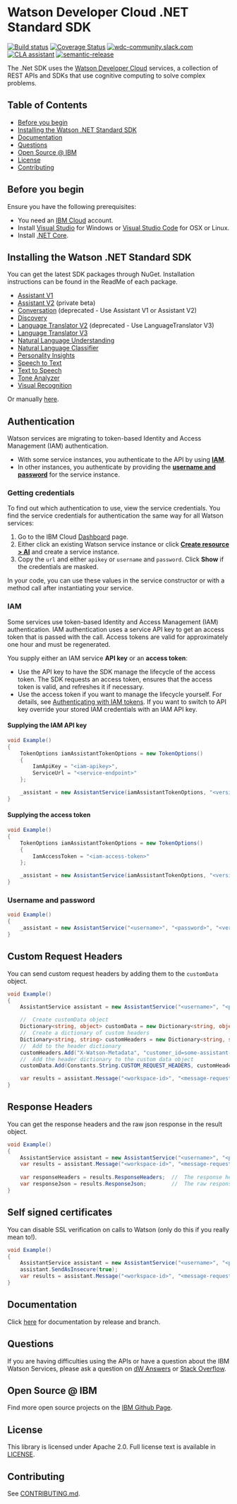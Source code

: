 # Watson Developer Cloud .NET Standard SDK
[![Build status](https://ci.appveyor.com/api/projects/status/bcbl2ripwdmh1918/branch/development?svg=true)](https://ci.appveyor.com/project/mediumTaj/dotnet-standard-sdk/branch/development)
[![Coverage Status](https://coveralls.io/repos/github/watson-developer-cloud/dotnet-standard-sdk/badge.svg?branch=development)](https://coveralls.io/github/watson-developer-cloud/dotnet-standard-sdk?branch=development)
[![wdc-community.slack.com](https://wdc-slack-inviter.mybluemix.net/badge.svg)](http://wdc-slack-inviter.mybluemix.net/)
[![CLA assistant](https://cla-assistant.io/readme/badge/watson-developer-cloud/dotnet-standard-sdk)](https://cla-assistant.io/watson-developer-cloud/dotnet-standard-sdk)
[![semantic-release](https://img.shields.io/badge/%20%20%F0%9F%93%A6%F0%9F%9A%80-semantic--release-e10079.svg)](https://github.com/semantic-release/semantic-release)

The .Net SDK uses the [Watson Developer Cloud][wdc] services, a collection of REST APIs and SDKs that use cognitive computing to solve complex problems.

## Table of Contents
* [Before you begin](#before-you-begin)
* [Installing the Watson .NET Standard SDK](#installing-the-watson-net-standard-sdk)
* [Documentation](#documentation)
* [Questions](#questions)
* [Open Source @ IBM](#open-source--ibm)
* [License](#license)
* [Contributing](#contributing)

## Before you begin
Ensure you have the following prerequisites:

* You need an [IBM Cloud][ibm-cloud-onboarding] account.
* Install [Visual Studio][visual-studio-download] for Windows or [Visual Studio Code][visual-studio-code-download] for OSX or Linux.
* Install [.NET Core][dotnet-core-download].

## Installing the Watson .NET Standard SDK
You can get the latest SDK packages through NuGet. Installation instructions can be found in the ReadMe of each package.

* [Assistant V1](/src/IBM.WatsonDeveloperCloud.Assistant.v1)
* [Assistant V2](/src/IBM.WatsonDeveloperCloud.Assistant.v2) (private beta)
* [Conversation](/src/IBM.WatsonDeveloperCloud.Conversation.v1) (deprecated - Use Assistant V1 or Assistant V2)
* [Discovery](/src/IBM.WatsonDeveloperCloud.Discovery.v1)
* [Language Translator V2](/src/IBM.WatsonDeveloperCloud.LanguageTranslator.v2) (deprecated - Use LanguageTranslator V3)
* [Language Translator V3](/src/IBM.WatsonDeveloperCloud.LanguageTranslator.v3)
* [Natural Language Understanding](/src/IBM.WatsonDeveloperCloud.NaturalLanguageUnderstanding.v1)
* [Natural Language Classifier](/src/IBM.WatsonDeveloperCloud.NaturalLanguageClassifier.v1)
* [Personality Insights](/src/IBM.WatsonDeveloperCloud.PersonalityInsights.v3)
* [Speech to Text](/src/IBM.WatsonDeveloperCloud.SpeechToText.v1)
* [Text to Speech](/src/IBM.WatsonDeveloperCloud.TextToSpeech.v1)
* [Tone Analyzer](/src/IBM.WatsonDeveloperCloud.ToneAnalyzer.v3)
* [Visual Recognition](/src/IBM.WatsonDeveloperCloud.VisualRecognition.v3)

Or manually [here][latest_release].

## Authentication
Watson services are migrating to token-based Identity and Access Management (IAM) authentication.

- With some service instances, you authenticate to the API by using **[IAM](#iam)**.
- In other instances, you authenticate by providing the **[username and password](#username-and-password)** for the service instance.

### Getting credentials
To find out which authentication to use, view the service credentials. You find the service credentials for authentication the same way for all Watson services:

1. Go to the IBM Cloud [Dashboard](https://console.bluemix.net/dashboard/apps?category=ai) page.
1. Either click an existing Watson service instance or click [**Create resource > AI**](https://console.bluemix.net/catalog/?category=ai) and create a service instance.
1. Copy the `url` and either `apikey` or `username` and `password`. Click **Show** if the credentials are masked.

In your code, you can use these values in the service constructor or with a method call after instantiating your service.

### IAM

Some services use token-based Identity and Access Management (IAM) authentication. IAM authentication uses a service API key to get an access token that is passed with the call. Access tokens are valid for approximately one hour and must be regenerated.

You supply either an IAM service **API key** or an **access token**:

- Use the API key to have the SDK manage the lifecycle of the access token. The SDK requests an access token, ensures that the access token is valid, and refreshes it if necessary.
- Use the access token if you want to manage the lifecycle yourself. For details, see [Authenticating with IAM tokens](https://console.bluemix.net/docs/services/watson/getting-started-iam.html). If you want to switch to API key override your stored IAM credentials with an IAM API key.

#### Supplying the IAM API key
```cs
void Example()
{
    TokenOptions iamAssistantTokenOptions = new TokenOptions()
    {
        IamApiKey = "<iam-apikey>",
        ServiceUrl = "<service-endpoint>"
    };

    _assistant = new AssistantService(iamAssistantTokenOptions, "<version-date>");
}
```

#### Supplying the access token
```cs
void Example()
{
    TokenOptions iamAssistantTokenOptions = new TokenOptions()
    {
        IamAccessToken = "<iam-access-token>"
    };

    _assistant = new AssistantService(iamAssistantTokenOptions, "<version-date>");
}
```

### Username and password
```cs
void Example()
{
    _assistant = new AssistantService("<username>", "<password>", "<version-date>");
}
```

## Custom Request Headers
You can send custom request headers by adding them to the `customData` object.
```cs
void Example()
{
    AssistantService assistant = new AssistantService("<username>", "<password>", "<version-date>");

    //  Create customData object
    Dictionary<string, object> customData = new Dictionary<string, object>();
    //  Create a dictionary of custom headers
    Dictionary<string, string> customHeaders = new Dictionary<string, string>();
    //  Add to the header dictionary
    customHeaders.Add("X-Watson-Metadata", "customer_id=some-assistant-customer-id");
    //  Add the header dictionary to the custom data object
    customData.Add(Constants.String.CUSTOM_REQUEST_HEADERS, customHeaders);

    var results = assistant.Message("<workspace-id>", "<message-request>", customData: customData);
}
```

## Response Headers
You can get the response headers and the raw json response in the result object.
```cs
void Example()
{
    AssistantService assistant = new AssistantService("<username>", "<password>", "<version-date>");
    var results = assistant.Message("<workspace-id>", "<message-request>");
    
    var responseHeaders = results.ResponseHeaders;  //  The response headers
    var responseJson = results.ResponseJson;        //  The raw response json
}
```

## Self signed certificates
You can disable SSL verification on calls to Watson (only do this if you really mean to!).
```cs
void Example()
{
    AssistantService assistant = new AssistantService("<username>", "<password>", "<version-date>");
    assistant.SendAsInsecure(true);
    var results = assistant.Message("<workspace-id>", "<message-request>");
}
```

## Documentation
Click [here][dotnet-standard-sdk-documentation] for documentation by release and branch.

## Questions

If you are having difficulties using the APIs or have a question about the IBM Watson Services, please ask a question on
[dW Answers][dw-answers]
or [Stack Overflow][stack-overflow].

## Open Source @ IBM
Find more open source projects on the [IBM Github Page][ibm-github].

## License
This library is licensed under Apache 2.0. Full license text is available in [LICENSE](LICENSE).

## Contributing
See [CONTRIBUTING.md](.github/CONTRIBUTING.md).<TODO revise coding standard>

[wdc]: https://www.ibm.com/watson/developer/
[bluemix_registration]: http://bluemix.net/registration
[ibm-github]: http://ibm.github.io/

[latest_release]: https://github.com/watson-developer-cloud/dotnet-standard-sdk/releases/latest
[dw-answers]: https://developer.ibm.com/answers/questions/ask/?topics=watson
[stack-overflow]: http://stackoverflow.com/questions/ask?tags=ibm-watson

[conversation]:https://www.ibm.com/watson/developercloud/conversation/api/v1/
[discovery]: https://www.ibm.com/watson/developercloud/discovery/api/v1/
[language_translator]: https://www.ibm.com/watson/developercloud/language-translator/api/v2/
[natural_language_understanding]: https://www.ibm.com/watson/developercloud/natural-language-understanding/api/v1/
[personality_insights]: https://www.ibm.com/watson/developercloud/personality-insights/api/v2/
[speech_to_text]: https://www.ibm.com/watson/developercloud/speech-to-text/api/v1/
[text_to_speech]: https://www.ibm.com/watson/developercloud/text-to-speech/api/v1/
[tone_analyzer]: https://www.ibm.com/watson/developercloud/tone-analyzer/api/v3/
[visual_recognition]: https://www.ibm.com/watson/developercloud/visual-recognition/api/v3/

[document_conversion]: https://www.ibm.com/watson/developercloud/document-conversion/api/v1/
[retrieve_and_rank]: https://www.ibm.com/watson/developercloud/retrieve-and-rank/api/v1/
[natural_language_classifier]: https://www.ibm.com/watson/developercloud/natural-language-classifier/api/v1/
[tradeoff_analytics]: https://www.ibm.com/watson/developercloud/tradeoff-analytics/api/v1/

[dotnet-core-download]: https://www.microsoft.com/net/download/core
[visual-studio-download]: https://www.visualstudio.com/vs/community/
[visual-studio-code-download]: https://code.visualstudio.com/
[dotnet-standard-sdk-documentation]: https://watson-developer-cloud.github.io/dotnet-standard-sdk/
[ibm-cloud-onboarding]: http://console.bluemix.net/registration?target=/developer/watson&cm_sp=WatsonPlatform-WatsonServices-_-OnPageNavLink-IBMWatson_SDKs-_-DotNet
